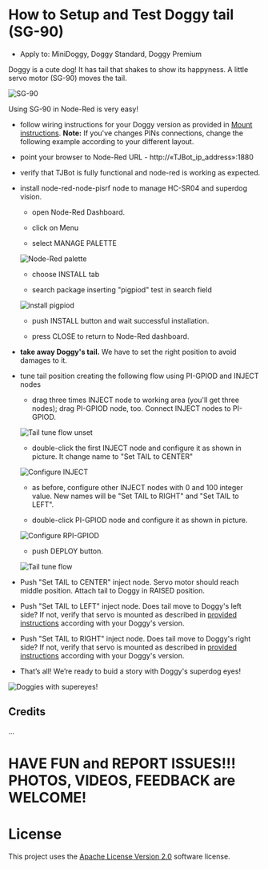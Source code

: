 # How to Setup and Test Doggy tail (SG-90)

* Apply to: MiniDoggy, Doggy Standard, Doggy Premium

Doggy is a cute dog! It has tail that shakes to show its happyness. A little servo motor (SG-90) moves the tail.

![SG-90](https://github.com/fmanclossi/TJBot-playbook/blob/master/examples/Doggy/Media/5.SG-90.jpg)

Using SG-90 in Node-Red is very easy!

* follow wiring instructions for your Doggy version as provided in [Mount instructions](https://github.com/fmanclossi/TJBot-playbook/tree/master/examples/Doggy). **Note:** If you've changes PINs connections, change the following example according to your different layout.

* point your browser to Node-Red URL  - http://«TJBot_ip_address»:1880

* verify that TJBot is fully functional and node-red is working as expected.

* install node-red-node-pisrf node to manage HC-SR04 and superdog vision. 

   * open Node-Red Dashboard.
   
   * click on Menu

   * select MANAGE PALETTE
   
   ![Node-Red palette](https://github.com/fmanclossi/TJBot-playbook/blob/master/examples/Doggy/Media/1.Manage%20Node-Red%20Palette.png)

   * choose INSTALL tab
   
   * search package inserting "pigpiod" test in search field
   
   ![install pigpiod](https://github.com/fmanclossi/TJBot-playbook/blob/master/examples/Doggy/Media/6.install%20node-red%20gpiod.png)
   
   * push INSTALL button and wait successful installation.
   
   * press CLOSE to return to Node-Red dashboard.
   
* **take away Doggy's tail.** We have to set the right position to avoid damages to it.
   
* tune tail position creating the following flow using PI-GPIOD and INJECT nodes

   * drag three times INJECT node to working area (you'll get three nodes); drag PI-GPIOD node, too. Connect INJECT nodes to PI-GPIOD.
   
   ![Tail tune flow unset](https://github.com/fmanclossi/TJBot-playbook/blob/master/examples/Doggy/Media/6a-Setup%20tail%20flow%20-%20drag%20nodes.jpg)
        
   * double-click the first INJECT node and configure it as shown in picture. It change name to "Set TAIL to CENTER"

   ![Configure INJECT](https://github.com/fmanclossi/TJBot-playbook/blob/master/examples/Doggy/Media/6b-Setup%20tail%20flow%20-%20set%20tail%20to%20center.jpg)
   
   * as before, configure other INJECT nodes with 0 and 100 integer value. New names will be "Set TAIL to RIGHT" and "Set TAIL to LEFT".
        
   * double-click PI-GPIOD node and configure it as shown in picture.
   
   ![Configure RPI-GPIOD](https://github.com/fmanclossi/TJBot-playbook/blob/master/examples/Doggy/Media/7.configure%20node-red%20pi-gpiod%20node.png)
   
   * push DEPLOY button.
   
   ![Tail tune flow](https://github.com/fmanclossi/TJBot-playbook/blob/master/examples/Doggy/Media/8-Setup%20tail%20flow%20-%20put%20tail%20to%20center%20position.jpg)
   
* Push "Set TAIL to CENTER" inject node. Servo motor should reach middle position. Attach tail to Doggy in RAISED position.
 
* Push "Set TAIL to LEFT" inject node. Does tail move to Doggy's left side? If not, verify that servo is mounted as described in [provided instructions](https://github.com/fmanclossi/TJBot-playbook/tree/master/examples/Doggy#mount-your-doggy) according with your Doggy's version.
 
* Push "Set TAIL to RIGHT" inject node. Does tail move to Doggy's right side? If not, verify that servo is mounted as described in [provided instructions](https://github.com/fmanclossi/TJBot-playbook/tree/master/examples/Doggy#mount-your-doggy) according with your Doggy's version.

* That’s all! We’re ready to buid a story with Doggy's superdog eyes!

![Doggies with supereyes!](https://github.com/fmanclossi/TJBot-playbook/blob/master/examples/Doggy/Media/Doggies%20with%20supereyes.jpg)


## Credits

...

# HAVE FUN and REPORT ISSUES!!! PHOTOS, VIDEOS, FEEDBACK are WELCOME!

# License  
This project uses the [Apache License Version 2.0](../../LICENSE) software license.  